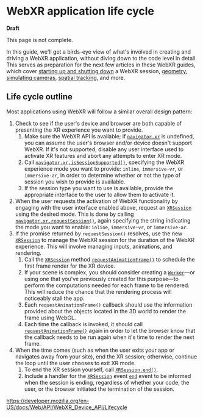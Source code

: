 WebXR application life cycle
============================

**Draft**

This page is not complete.

In this guide, we'll get a birds-eye view of what's involved in creating and driving a WebXR application, without diving down to the code level in detail. This serves as preparation for the next few articles in these WebXR guides, which cover [starting up and shutting down](startup_and_shutdown) a WebXR session, [geometry](geometry), [simulating cameras](cameras), [spatial tracking](spatial_tracking), and more.

Life cycle outline
------------------

Most applications using WebXR will follow a similar overall design pattern:

1.  Check to see if the user's device and browser are both capable of presenting the XR experience you want to provide.
    1.  Make sure the WebXR API is available; if [`navigator.xr`](../navigator/xr) is undefined, you can assume the user's browser and/or device doesn't support WebXR. If it's not supported, disable any user interface used to activate XR features and abort any attempts to enter XR mode.
    2.  Call [`navigator.xr.isSessionSupported()`](../xrsystem/issessionsupported), specifying the WebXR experience mode you want to provide: `inline`, `immersive-vr`, or `immersive-ar`, in order to determine whether or not the type of session you wish to provide is available.
    3.  If the session type you want to use is available, provide the appropriate interface to the user to allow them to activate it.
2.  When the user requests the activation of WebXR functionality by engaging with the user interface enabled above, request an [`XRSession`](../xrsession) using the desired mode. This is done by calling [`navigator.xr.requestSession()`](../xrsystem/requestsession), again specifying the string indicating the mode you want to enable: `inline`, `immersive-vr`, or `immersive-ar`.
3.  If the promise returned by `requestSession()` resolves, use the new [`XRSession`](../xrsession) to manage the WebXR session for the duration of the WebXR experience. This will involve managing inputs, animations, and rendering.
    1.  Call the [`XRSession`](../xrsession) method [`requestAnimationFrame()`](../xrsession/requestanimationframe) to schedule the first frame render for the XR device.
    2.  If your scene is complex, you should consider creating a [`Worker`](../worker)—or using one that you've previously created for this purpose—to perform the computations needed for each frame to be rendered. This will reduce the chance that the rendering process will noticeably stall the app.
    3.  Each `requestAnimationFrame()` callback should use the information provided about the objects located in the 3D world to render the frame using WebGL.
    4.  Each time the callback is invoked, it should call [`requestAnimationFrame()`](../xrsession/requestanimationframe) again in order to let the browser know that the callback needs to be run again when it's time to render the next frame.
4.  When the time comes (such as when the user exits your app or navigates away from your site), end the XR session; otherwise, continue the loop until the user chooses to exit XR mode.
    1.  To end the XR session yourself, call [`XRSession.end()`](../xrsession/end).
    2.  Include a handler for the [`XRSession`](../xrsession) event [`end`](../xrsession/end_event) event to be informed when the session is ending, regardless of whether your code, the user, or the browser initiated the termination of the session.

<a href="https://developer.mozilla.org/en-US/docs/Web/API/WebXR_Device_API/Lifecycle" class="_attribution-link">https://developer.mozilla.org/en-US/docs/Web/API/WebXR_Device_API/Lifecycle</a>

